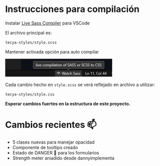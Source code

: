 # Instrucciones para compilación

Instalar <a href="https://marketplace.visualstudio.com/items?itemName=glenn2223.live-sass">Live Sass Compiler</a> para VSCode

El archivo principal es:

```
tecya-styles/style.scss
```

Mantener activada opción para auto compilar

![alt text](image-2.png)

Cada cambio hecho en `style.scss` se verá reflejado en archivo a utilizar:

```
tecya-styles/style.css
```

**Esperar cambios fuertes en la estructura de este proyecto.**

# Cambios recientes 📫

- 5 clases nuevas para manejar opacidad
- Componente de tooltips creado
- Estado de DANGER 🔴 para los formularios
- Strength meter aniadido desde dannyimplementa
